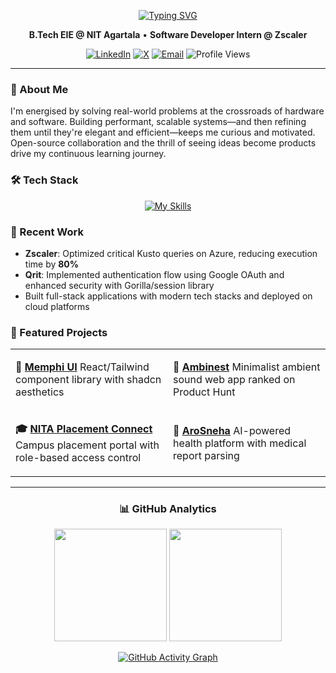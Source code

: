 <div align="center">

[![Typing SVG](https://readme-typing-svg.herokuapp.com?font=JetBrains+Mono&weight=500&size=28&duration=3000&pause=1000&color=2F81F7&center=true&vCenter=true&width=600&lines=Hi+there%2C+I'm+Aditya+Kanu+%F0%9F%91%8B;Software+Developer+%7C+Problem+Solver;Building+scalable+systems+%F0%9F%9A%80)](https://git.io/typing-svg)

**B.Tech EIE @ NIT Agartala** • **Software Developer Intern @ Zscaler**

[![LinkedIn](https://img.shields.io/badge/LinkedIn-0077B5?style=flat&logo=linkedin&logoColor=white)](https://linkedin.com/in/adityakanu)
[![X](https://img.shields.io/badge/X-000000?style=flat&logo=x&logoColor=white)](https://twitter.com/adityakanu_x)
[![Email](https://img.shields.io/badge/Email-EA4335?style=flat&logo=gmail&logoColor=white)](mailto:aditya.kanu.tnp@gmail.com)
![Profile Views](https://komarev.com/ghpvc/?username=adityakanu&color=2F81F7&style=flat)

</div>

---

### 💭 About Me

I'm energised by solving real-world problems at the crossroads of hardware and software. Building performant, scalable systems—and then refining them until they're elegant and efficient—keeps me curious and motivated. Open-source collaboration and the thrill of seeing ideas become products drive my continuous learning journey.

### 🛠️ Tech Stack

<div align="center">

[![My Skills](https://skillicons.dev/icons?i=cpp,go,js,ts,python,react,nodejs,express,mongodb,postgres,azure,docker,git,linux,grafana,postman&theme=light)](https://skillicons.dev)

</div>

### 💼 Recent Work

- **Zscaler**: Optimized critical Kusto queries on Azure, reducing execution time by **80%**
- **Qrit**: Implemented authentication flow using Google OAuth and enhanced security with Gorilla/session library
- Built full-stack applications with modern tech stacks and deployed on cloud platforms

### 🚀 Featured Projects

<table>
<tr>
<td width="50%">

**🎨 [Memphi UI](https://github.com/adityakanu/memphi-ui)**
React/Tailwind component library with shadcn aesthetics

</td>
<td width="50%">

**🎵 [Ambinest](https://ambinest.vercel.app)**
Minimalist ambient sound web app ranked on Product Hunt

</td>
</tr>
<tr>
<td width="50%">

**🎓 [NITA Placement Connect](https://github.com/adityakanu/nitta-placement)**
Campus placement portal with role-based access control

</td>
<td width="50%">

**🏥 [AroSneha](https://github.com/adityakanu/arosneha)**
AI-powered health platform with medical report parsing

</td>
</tr>
</table>

---

<div align="center">

### 📊 GitHub Analytics

<p>
<img height="180em" src="https://github-readme-stats.vercel.app/api?username=adityakanu&show_icons=true&theme=github_dark&include_all_commits=true&count_private=true&hide_border=true&bg_color=0d1117"/>
<img height="180em" src="https://github-readme-stats.vercel.app/api/top-langs/?username=adityakanu&layout=compact&theme=github_dark&hide_border=true&bg_color=0d1117"/>
</p>

[![GitHub Activity Graph](https://github-readme-activity-graph.vercel.app/graph?username=adityakanu&theme=github-compact&hide_border=true&bg_color=0d1117&color=58a6ff&line=f85149&point=7c3aed)](https://github.com/adityakanu)

</div>








